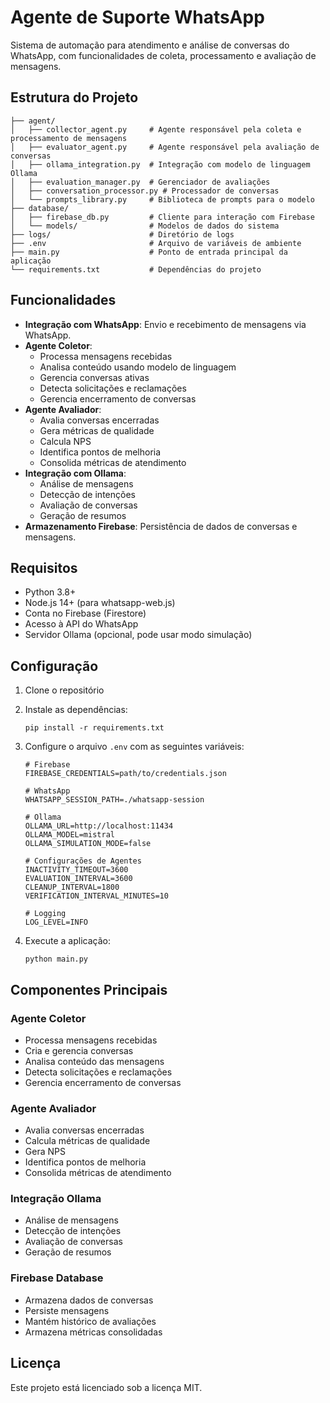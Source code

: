 # Agente de Suporte WhatsApp

Sistema de automação para atendimento e análise de conversas do WhatsApp, com funcionalidades de coleta, processamento e avaliação de mensagens.

## Estrutura do Projeto

```
├── agent/
│   ├── collector_agent.py     # Agente responsável pela coleta e processamento de mensagens
│   ├── evaluator_agent.py     # Agente responsável pela avaliação de conversas
│   ├── ollama_integration.py  # Integração com modelo de linguagem Ollama
│   ├── evaluation_manager.py  # Gerenciador de avaliações
│   ├── conversation_processor.py # Processador de conversas
│   └── prompts_library.py     # Biblioteca de prompts para o modelo
├── database/
│   ├── firebase_db.py         # Cliente para interação com Firebase
│   └── models/                # Modelos de dados do sistema
├── logs/                      # Diretório de logs
├── .env                       # Arquivo de variáveis de ambiente
├── main.py                    # Ponto de entrada principal da aplicação
└── requirements.txt           # Dependências do projeto
```

## Funcionalidades

- **Integração com WhatsApp**: Envio e recebimento de mensagens via WhatsApp.
- **Agente Coletor**: 
  - Processa mensagens recebidas
  - Analisa conteúdo usando modelo de linguagem
  - Gerencia conversas ativas
  - Detecta solicitações e reclamações
  - Gerencia encerramento de conversas
- **Agente Avaliador**: 
  - Avalia conversas encerradas
  - Gera métricas de qualidade
  - Calcula NPS
  - Identifica pontos de melhoria
  - Consolida métricas de atendimento
- **Integração com Ollama**: 
  - Análise de mensagens
  - Detecção de intenções
  - Avaliação de conversas
  - Geração de resumos
- **Armazenamento Firebase**: Persistência de dados de conversas e mensagens.

## Requisitos

- Python 3.8+
- Node.js 14+ (para whatsapp-web.js)
- Conta no Firebase (Firestore)
- Acesso à API do WhatsApp
- Servidor Ollama (opcional, pode usar modo simulação)

## Configuração

1. Clone o repositório
2. Instale as dependências:
   ```
   pip install -r requirements.txt
   ```
3. Configure o arquivo `.env` com as seguintes variáveis:
   ```
   # Firebase
   FIREBASE_CREDENTIALS=path/to/credentials.json
   
   # WhatsApp
   WHATSAPP_SESSION_PATH=./whatsapp-session
   
   # Ollama
   OLLAMA_URL=http://localhost:11434
   OLLAMA_MODEL=mistral
   OLLAMA_SIMULATION_MODE=false
   
   # Configurações de Agentes
   INACTIVITY_TIMEOUT=3600
   EVALUATION_INTERVAL=3600
   CLEANUP_INTERVAL=1800
   VERIFICATION_INTERVAL_MINUTES=10
   
   # Logging
   LOG_LEVEL=INFO
   ```

4. Execute a aplicação:
   ```
   python main.py
   ```

## Componentes Principais

### Agente Coletor

- Processa mensagens recebidas
- Cria e gerencia conversas
- Analisa conteúdo das mensagens
- Detecta solicitações e reclamações
- Gerencia encerramento de conversas

### Agente Avaliador

- Avalia conversas encerradas
- Calcula métricas de qualidade
- Gera NPS
- Identifica pontos de melhoria
- Consolida métricas de atendimento

### Integração Ollama

- Análise de mensagens
- Detecção de intenções
- Avaliação de conversas
- Geração de resumos

### Firebase Database

- Armazena dados de conversas
- Persiste mensagens
- Mantém histórico de avaliações
- Armazena métricas consolidadas

## Licença

Este projeto está licenciado sob a licença MIT. 